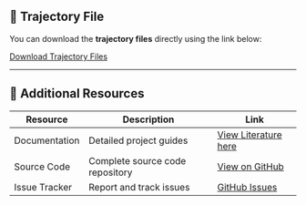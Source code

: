 ## 📁 Trajectory File

You can download the **trajectory files** directly using the link below:

<a href="https://csciitd-my.sharepoint.com/:f:/g/personal/ch1221465_iitd_ac_in/EvSWEVYWOmBPv91TLEd67usB1UzTbYdoceb69zjKFuTcWQ?e=g441mY" target="_blank" rel="noopener noreferrer">Download Trajectory Files</a>

---

## 📂 Additional Resources

| Resource        | Description                     | Link                                                                                                                      |
|-----------------|---------------------------------|---------------------------------------------------------------------------------------------------------------------------|
| Documentation   | Detailed project guides         | <a href="https://csciitd-my.sharepoint.com/:f:/g/personal/ch1221465_iitd_ac_in/EsucStwHih5CgI6IiCgBsM0B9Z2gx2SFuRfBHkqb3AJaXw?e=HrhhHh" target="_blank" rel="noopener noreferrer">View Literature here</a> |
| Source Code     | Complete source code repository | <a href="https://github.com/your-repo" target="_blank" rel="noopener noreferrer">View on GitHub</a>                      |
| Issue Tracker   | Report and track issues         | <a href="https://github.com/your-repo/issues" target="_blank" rel="noopener noreferrer">GitHub Issues</a>                |
